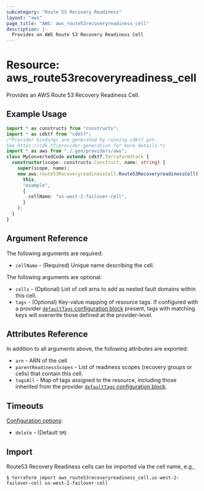 ```yaml
---
subcategory: "Route 53 Recovery Readiness"
layout: "aws"
page_title: "AWS: aws_route53recoveryreadiness_cell"
description: |-
  Provides an AWS Route 53 Recovery Readiness Cell
---
```


# Resource: aws_route53recoveryreadiness_cell

Provides an AWS Route 53 Recovery Readiness Cell.

## Example Usage

```typescript
import * as constructs from "constructs";
import * as cdktf from "cdktf";
/*Provider bindings are generated by running cdktf get.
See https://cdk.tf/provider-generation for more details.*/
import * as aws from "./.gen/providers/aws";
class MyConvertedCode extends cdktf.TerraformStack {
  constructor(scope: constructs.Construct, name: string) {
    super(scope, name);
    new aws.route53RecoveryreadinessCell.Route53RecoveryreadinessCell(
      this,
      "example",
      {
        cellName: "us-west-2-failover-cell",
      }
    );
  }
}

```

## Argument Reference

The following arguments are required:

* `cellName` - (Required) Unique name describing the cell.

The following arguments are optional:

* `cells` - (Optional) List of cell arns to add as nested fault domains within this cell.
* `tags` - (Optional) Key-value mapping of resource tags. If configured with a provider [`defaultTags` configuration block](https://registry.terraform.io/providers/hashicorp/aws/latest/docs#default_tags-configuration-block) present, tags with matching keys will overwrite those defined at the provider-level.

## Attributes Reference

In addition to all arguments above, the following attributes are exported:

* `arn` - ARN of the cell
* `parentReadinessScopes` - List of readiness scopes (recovery groups or cells) that contain this cell.
* `tagsAll` - Map of tags assigned to the resource, including those inherited from the provider [`defaultTags` configuration block](https://registry.terraform.io/providers/hashicorp/aws/latest/docs#default_tags-configuration-block).

## Timeouts

[Configuration options](https://developer.hashicorp.com/terraform/language/resources/syntax#operation-timeouts):

- `delete` - (Default `5M`)

## Import

Route53 Recovery Readiness cells can be imported via the cell name, e.g.,

```
$ terraform import aws_route53recoveryreadiness_cell.us-west-2-failover-cell us-west-2-failover-cell
```

<!-- cache-key: cdktf-0.17.0-pre.15 input-61ad3f740691f431ccd3e96001efdfcac7cb1dcb005eb841aa911120486a6128 -->